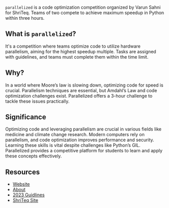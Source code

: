 `parallelized` is a code optimization competition organized by Varun Sahni for ShriTeq. Teams of two compete to achieve maximum speedup in Python within three hours.

## What is `parallelized`?

It's a competition where teams optimize code to utilize hardware parallelism, aiming for the highest speedup multiple. Tasks are assigned with guidelines, and teams must complete them within the time limit.

## Why?
In a world where Moore’s law is slowing down, optimizing code for speed is crucial. Parallelism techniques are essential, but Amdahl’s Law and code optimization challenges exist. Parallelized offers a 3-hour challenge to tackle these issues practically.

## Significance
Optimizing code and leveraging parallelism are crucial in various fields like medicine and climate change research. Modern computers rely on parallelism, and code optimization improves performance and security. Learning these skills is vital despite challenges like Python’s GIL.
Parallelized provides a competitive platform for students to learn and apply these concepts effectively.

## Resources
- [Website](https://parallelized.in)
- [About](https://parallelized.in/what-and-why)
- [2023 Guidlines](https://parallelized.in/2023/guidelines)
- [ShriTeq Site](https://shriteq.org)
